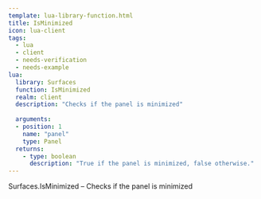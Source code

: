 ```yaml
---
template: lua-library-function.html
title: IsMinimized
icon: lua-client
tags:
  - lua
  - client
  - needs-verification
  - needs-example
lua:
  library: Surfaces
  function: IsMinimized
  realm: client
  description: "Checks if the panel is minimized"
  
  arguments:
  - position: 1
    name: "panel"
    type: Panel
  returns:
    - type: boolean
      description: "True if the panel is minimized, false otherwise."
---
```


<div class="lua__search__keywords">
Surfaces.IsMinimized &#x2013; Checks if the panel is minimized
</div>

